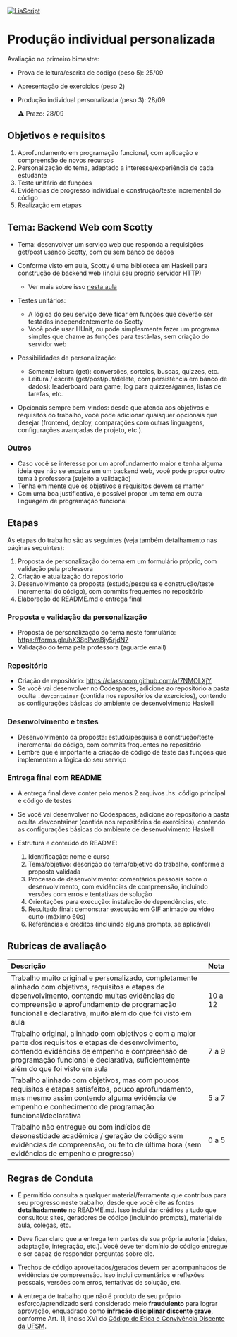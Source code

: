 <!--
author:   Andrea Charão

email:    andrea@inf.ufsm.br

version:  0.0.1

language: PT-BR

narrator: Brazilian Portuguese Female

comment:  Material de apoio para a disciplina
          ELC117 - Paradigmas de Programação
          da Universidade Federal de Santa Maria

translation: English  translations/English.md

link:     https://cdn.jsdelivr.net/chartist.js/latest/chartist.min.css

script:   https://cdn.jsdelivr.net/chartist.js/latest/chartist.min.js

-->

<!--
nvm use v14.21.1
liascript-devserver --input README.md --port 3001 --live

-->

[![LiaScript](https://raw.githubusercontent.com/LiaScript/LiaScript/master/badges/course.svg)](https://liascript.github.io/course/?https://raw.githubusercontent.com/AndreaInfUFSM/elc117-2025b/main/classes/11/README.md)

# Produção individual personalizada

Avaliação no primeiro bimestre:


- Prova de leitura/escrita de código (peso 5): 25/09
- Apresentação de exercícios (peso 2)
- Produção individual personalizada (peso 3): 28/09
  
  ⚠️ Prazo: 28/09


## Objetivos e requisitos 


1. Aprofundamento em programação funcional, com aplicação e compreensão de novos recursos
2. Personalização do tema, adaptado a interesse/experiência de cada estudante
3. Teste unitário de funções 
4. Evidências de progresso individual e construção/teste incremental do código
5. Realização em etapas


## Tema: Backend Web com Scotty


- Tema: desenvolver um serviço web que responda a requisições get/post usando Scotty, com ou sem banco de dados
- Conforme visto em aula, Scotty é uma biblioteca em Haskell para construção de backend web (inclui seu próprio servidor HTTP)

  - Ver mais sobre isso [nesta aula](https://liascript.github.io/course/?https://raw.githubusercontent.com/elc117/demo-scotty-codespace-2025b/main/README.md)

- Testes unitários:

  - A lógica do seu serviço deve ficar em funções que deverão ser testadas independentemente do Scotty
  - Você pode usar HUnit, ou pode simplesmente fazer um programa simples que chame as funções para testá-las, sem criação do servidor web

- Possibilidades de personalização:

  - Somente leitura (get): conversões, sorteios, buscas, quizzes, etc.
  - Leitura / escrita (get/post/put/delete, com persistência em banco de dados): leaderboard para game, log para quizzes/games, listas de tarefas, etc.

- Opcionais sempre bem-vindos: desde que atenda aos objetivos e requisitos do trabalho, você pode adicionar quaisquer opcionais que desejar (frontend, deploy, comparações com outras linguagens, configurações avançadas de projeto, etc.).

### Outros

- Caso você se interesse por um aprofundamento maior e tenha alguma ideia que não se encaixe em um backend web, você pode propor outro tema à professora (sujeito a validação)
- Tenha em mente que os objetivos e requisitos devem se manter
- Com uma boa justificativa, é possível propor um tema em outra linguagem de programação funcional


## Etapas

As etapas do trabalho são as seguintes (veja também detalhamento nas páginas seguintes):

1. Proposta de personalização do tema em um formulário próprio, com validação pela professora 
2. Criação e atualização do repositório
3. Desenvolvimento da proposta (estudo/pesquisa e construção/teste incremental do código), com commits frequentes no repositório
4. Elaboração de README.md e entrega final


### Proposta e validação da personalização

- Proposta de personalização do tema neste formulário: https://forms.gle/hX38pPwsBjy5rjdN7
- Validação do tema pela professora (aguarde email)

### Repositório

- Criação de repositório: https://classroom.github.com/a/7NMOLXjY
- Se você vai desenvolver no Codespaces, adicione ao repositório a pasta oculta `.devcontainer` (contida nos repositórios de exercícios), contendo as configurações básicas do ambiente de desenvolvimento Haskell

### Desenvolvimento e testes

- Desenvolvimento da proposta: estudo/pesquisa e construção/teste incremental do código, com commits frequentes no repositório
- Lembre que é importante a criação de código de teste das funções que implementam a lógica do seu serviço

### Entrega final com README

- A entrega final deve conter pelo menos 2 arquivos .hs: código principal e código de testes
- Se você vai desenvolver no Codespaces, adicione ao repositório a pasta oculta .devcontainer (contida nos repositórios de exercícios), contendo as configurações básicas do ambiente de desenvolvimento Haskell
- Estrutura e conteúdo do README:

  1. Identificação: nome e curso
  2. Tema/objetivo: descrição do tema/objetivo do trabalho, conforme a proposta validada
  3. Processo de desenvolvimento: comentários pessoais sobre o desenvolvimento, com evidências de compreensão, incluindo versões com erros e tentativas de solução
  4. Orientações para execução: instalação de dependências, etc.
  5. Resultado final: demonstrar execução em GIF animado ou vídeo curto (máximo 60s)
  6. Referências e créditos (incluindo alguns prompts, se aplicável)





## Rubricas de avaliação

<!-- data-type="none" -->
| Descrição   | Nota   |
| :--------- | :--------- |
| Trabalho muito original e personalizado, completamente alinhado com objetivos, requisitos e etapas de desenvolvimento, contendo muitas evidências de compreensão e aprofundamento de programação funcional e declarativa, muito além do que foi visto em aula | 10 a 12 |
| Trabalho original, alinhado com objetivos e com a maior parte dos requisitos e etapas de desenvolvimento, contendo evidências de empenho e compreensão de programação funcional e declarativa, suficientemente além do que foi visto em aula  | 7 a 9 |
| Trabalho alinhado com objetivos, mas com poucos requisitos e etapas satisfeitos, pouco aprofundamento, mas mesmo assim contendo alguma evidência de empenho e conhecimento de programação funcional/declarativa | 5 a 7 |
| Trabalho não entregue ou com indícios de desonestidade acadêmica / geração de código sem evidências de compreensão, ou feito de última hora (sem evidências de empenho e progresso)  | 0 a 5 |

## Regras de Conduta


- É permitido consulta a qualquer material/ferramenta que contribua para seu progresso neste trabalho, desde que você cite as fontes **detalhadamente** no README.md. Isso inclui dar créditos a tudo que consultou: sites, geradores de código (incluindo prompts), material de aula, colegas, etc.

- Deve ficar claro que a entrega tem partes de sua própria autoria (ideias, adaptação, integração, etc.). Você deve ter domínio do código entregue e ser capaz de responder perguntas sobre ele.

- Trechos de código aproveitados/gerados devem ser acompanhados de evidências de compreensão. Isso inclui comentários e reflexões pessoais, versões com erros, tentativas de solução, etc.

- A entrega de trabalho que não é produto de seu próprio esforço/aprendizado será considerado meio **fraudulento** para lograr aprovação, enquadrado como **infração disciplinar discente grave**, conforme Art. 11, inciso XVI do [Código de Ética e Convivência Discente da UFSM](https://www.ufsm.br/pro-reitorias/proplan/codigo-de-etica-e-convivencia-discente-da-universidade-federal-de-santa-maria).


